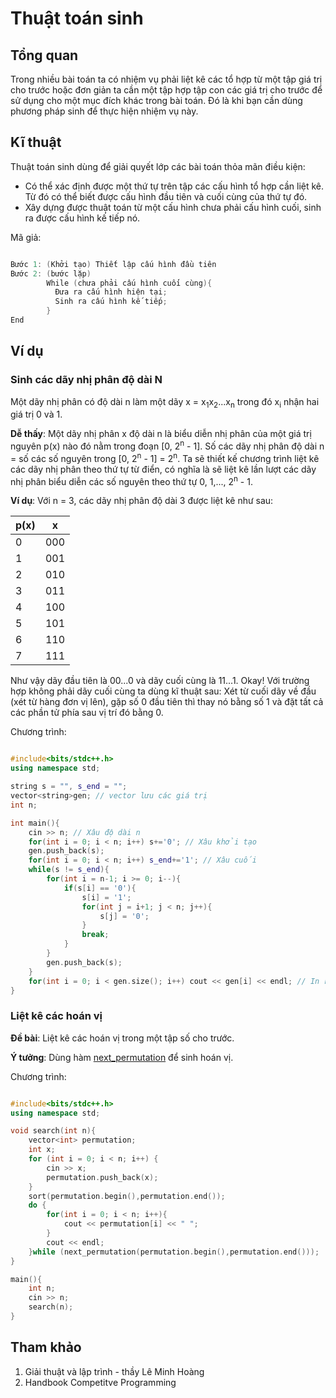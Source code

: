 # Thuật toán sinh

## Tổng quan

Trong nhiều bài toán ta có nhiệm vụ phải liệt kê các tổ hợp từ một tập giá trị cho trước hoặc đơn giản ta cần một tập hợp tập con các giá trị cho trước để sử dụng cho một mục đích khác trong bài toán. 
Đó là khi bạn cần dùng phương pháp sinh để thực hiện nhiệm vụ này.

## Kĩ thuật

Thuật toán sinh dùng để giải quyết lớp các bài toán thỏa mãn điều kiện:
* Có thể xác định được một thứ tự trên tập các cấu hình tổ hợp cần liệt kê. Từ đó có thể biết được cấu hình đầu tiên và cuối cùng của thứ tự đó.
* Xây dựng được thuật toán từ một cấu hình chưa phải cấu hình cuối, sinh ra được cấu hình kế tiếp nó.

Mã giả:

```C++

Bước 1: (Khởi tạo) Thiết lập cấu hình đầu tiên
Bước 2: (bước lặp)
        While (chưa phải cấu hình cuối cùng){
          Đưa ra cấu hình hiện tại;
          Sinh ra cấu hình kế tiếp;
        }
End

```

## Ví dụ

### Sinh các dãy nhị phân độ dài N

Một dãy nhị phân có độ dài n làm một dãy x = x<sub>1</sub>x<sub>2</sub>...x<sub>n</sub> trong đó x<sub>i</sub> nhận hai giá trị 0 và 1.

**Dễ thấy**: Một dãy nhị phân x độ dài n là biểu diễn nhị phân của một giá trị nguyên p(x) nào đó nằm trong đoạn [0, 2<sup>n</sup> - 1]. 
Số các dãy nhị phân độ dài n = số các số nguyên trong [0, 2<sup>n</sup> - 1] = 2<sup>n</sup>. Ta sẽ thiết kế chương trình liệt kê các dãy nhị phân theo thứ tự từ điển, có nghĩa là sẽ liệt kê lần lượt các dãy nhị phân biểu diễn các số nguyên theo thứ tự 0, 1,..., 2<sup>n</sup> - 1.

**Ví dụ**: Với n = 3, các dãy nhị phân độ dài 3 được liệt kê như sau:

| p(x) | x |
| --- | --- |
| 0 | 000 |
| 1 | 001 |
| 2 | 010 |
| 3 | 011 |
| 4 | 100 |
| 5 | 101 |
| 6 | 110 |
| 7 | 111 |

Như vậy dãy đầu tiên là 00...0 và dãy cuối cùng là 11...1. Okay! Với trường hợp không phải dãy cuối cùng ta dùng kĩ thuật sau: 
Xét từ cuối dãy về đầu (xét từ hàng đơn vị lên), gặp số 0 đầu tiên thì thay nó bằng số 1 và đặt tất cả các phần tử phía sau vị trí đó bằng 0.

Chương trình:

``` C++

#include<bits/stdc++.h>
using namespace std;

string s = "", s_end = "";
vector<string>gen; // vector lưu các giá trị
int n;

int main(){
	cin >> n; // Xâu độ dài n
	for(int i = 0; i < n; i++) s+='0'; // Xâu khởi tạo
	gen.push_back(s);
	for(int i = 0; i < n; i++) s_end+='1'; // Xâu cuối
	while(s != s_end){
		for(int i = n-1; i >= 0; i--){
			if(s[i] == '0'){
				s[i] = '1';
				for(int j = i+1; j < n; j++){
					s[j] = '0';
				}
				break;
			} 
		}
		gen.push_back(s);
	}
	for(int i = 0; i < gen.size(); i++) cout << gen[i] << endl; // In ra các giá trị
}

```

### Liệt kê các hoán vị

**Đề bài**: Liệt kê các hoán vị trong một tập số cho trước.

**Ý tưởng**: Dùng hàm [next_permutation](http://www.cplusplus.com/reference/algorithm/next_permutation/) để sinh hoán vị.

Chương trình:
```C++

#include<bits/stdc++.h>
using namespace std;

void search(int n){
	vector<int> permutation;
	int x;
	for (int i = 0; i < n; i++) {
		cin >> x;
		permutation.push_back(x);
	}
	sort(permutation.begin(),permutation.end());
	do {
		for(int i = 0; i < n; i++){
			cout << permutation[i] << " ";
		}
		cout << endl;
	}while (next_permutation(permutation.begin(),permutation.end()));
}

main(){
	int n;
	cin >> n;
	search(n);
}

```

## Tham khảo
1. Giải thuật và lập trình - thầy Lê Minh Hoàng
2. Handbook Competitve Programming

